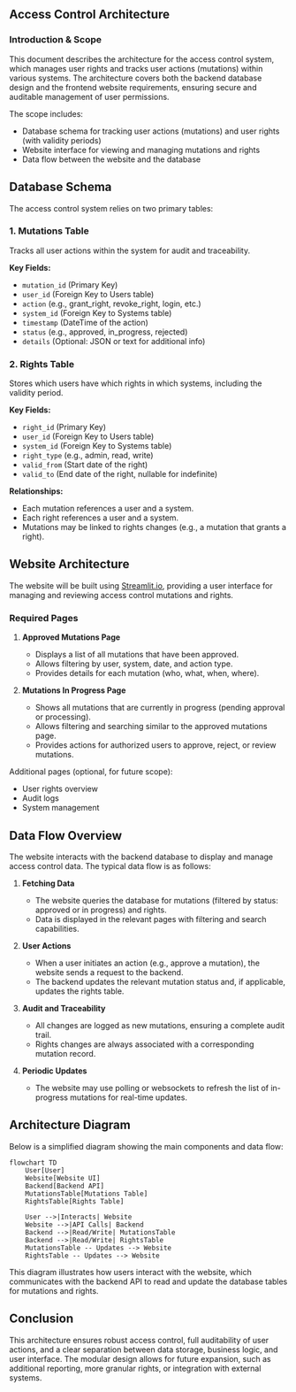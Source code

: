 
## Access Control Architecture

### Introduction & Scope
This document describes the architecture for the access control system, which manages user rights and tracks user actions (mutations) within various systems. The architecture covers both the backend database design and the frontend website requirements, ensuring secure and auditable management of user permissions.

The scope includes:
- Database schema for tracking user actions (mutations) and user rights (with validity periods)
- Website interface for viewing and managing mutations and rights
- Data flow between the website and the database

## Database Schema

The access control system relies on two primary tables:

### 1. Mutations Table
Tracks all user actions within the system for audit and traceability.

**Key Fields:**
- `mutation_id` (Primary Key)
- `user_id` (Foreign Key to Users table)
- `action` (e.g., grant_right, revoke_right, login, etc.)
- `system_id` (Foreign Key to Systems table)
- `timestamp` (DateTime of the action)
- `status` (e.g., approved, in_progress, rejected)
- `details` (Optional: JSON or text for additional info)

### 2. Rights Table
Stores which users have which rights in which systems, including the validity period.

**Key Fields:**
- `right_id` (Primary Key)
- `user_id` (Foreign Key to Users table)
- `system_id` (Foreign Key to Systems table)
- `right_type` (e.g., admin, read, write)
- `valid_from` (Start date of the right)
- `valid_to` (End date of the right, nullable for indefinite)

**Relationships:**
- Each mutation references a user and a system.
- Each right references a user and a system.
- Mutations may be linked to rights changes (e.g., a mutation that grants a right).

## Website Architecture

The website will be built using [Streamlit.io](https://streamlit.io), providing a user interface for managing and reviewing access control mutations and rights.

### Required Pages

1. **Approved Mutations Page**
   - Displays a list of all mutations that have been approved.
   - Allows filtering by user, system, date, and action type.
   - Provides details for each mutation (who, what, when, where).

2. **Mutations In Progress Page**
   - Shows all mutations that are currently in progress (pending approval or processing).
   - Allows filtering and searching similar to the approved mutations page.
   - Provides actions for authorized users to approve, reject, or review mutations.

Additional pages (optional, for future scope):
- User rights overview
- Audit logs
- System management

## Data Flow Overview

The website interacts with the backend database to display and manage access control data. The typical data flow is as follows:

1. **Fetching Data**
   - The website queries the database for mutations (filtered by status: approved or in progress) and rights.
   - Data is displayed in the relevant pages with filtering and search capabilities.

2. **User Actions**
   - When a user initiates an action (e.g., approve a mutation), the website sends a request to the backend.
   - The backend updates the relevant mutation status and, if applicable, updates the rights table.

3. **Audit and Traceability**
   - All changes are logged as new mutations, ensuring a complete audit trail.
   - Rights changes are always associated with a corresponding mutation record.

4. **Periodic Updates**
   - The website may use polling or websockets to refresh the list of in-progress mutations for real-time updates.

## Architecture Diagram

Below is a simplified diagram showing the main components and data flow:

```mermaid
flowchart TD
	User[User]
	Website[Website UI]
	Backend[Backend API]
	MutationsTable[Mutations Table]
	RightsTable[Rights Table]

	User -->|Interacts| Website
	Website -->|API Calls| Backend
	Backend -->|Read/Write| MutationsTable
	Backend -->|Read/Write| RightsTable
	MutationsTable -- Updates --> Website
	RightsTable -- Updates --> Website
```

This diagram illustrates how users interact with the website, which communicates with the backend API to read and update the database tables for mutations and rights.

## Conclusion

This architecture ensures robust access control, full auditability of user actions, and a clear separation between data storage, business logic, and user interface. The modular design allows for future expansion, such as additional reporting, more granular rights, or integration with external systems.
